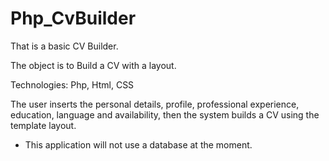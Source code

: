 # Php_CvBuilder
That is a basic CV Builder.

The object is to Build a CV with a layout.

Technologies: Php, Html, CSS

The user inserts the personal details, profile, professional experience, education, language and availability, then the system builds a CV using the template layout.

* This application will not use a database at the moment.
